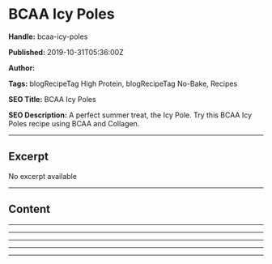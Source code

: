 # BCAA Icy Poles

**Handle:** bcaa-icy-poles

**Published:** 2019-10-31T05:36:00Z

**Author:**  

**Tags:** blogRecipeTag High Protein, blogRecipeTag No-Bake, Recipes

**SEO Title:** BCAA Icy Poles

**SEO Description:** A perfect summer treat, the Icy Pole. Try this BCAA Icy Poles recipe using BCAA and Collagen.

---

## Excerpt

No excerpt available

---

## Content

---

---

---

---

---

